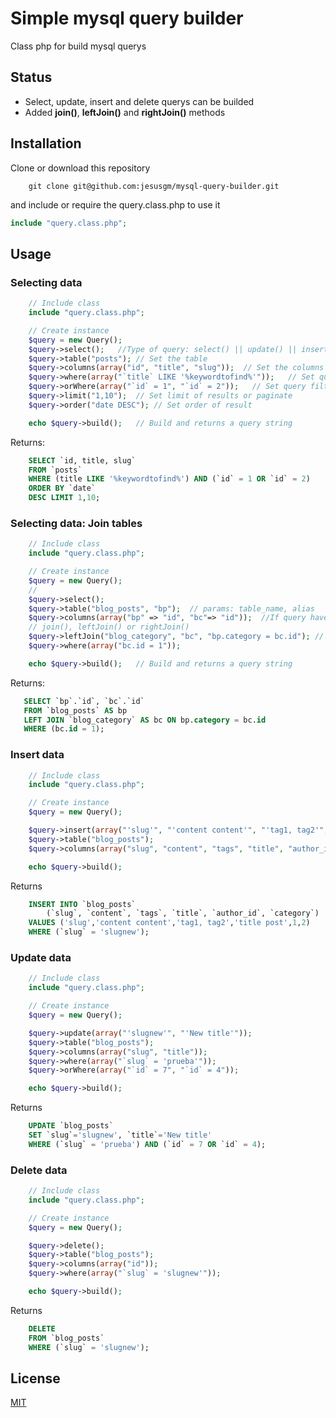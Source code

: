 # Simple mysql query builder

Class php for build mysql querys

## Status

- Select, update, insert and delete querys can be builded
- Added **join()**, **leftJoin()** and **rightJoin()** methods

## Installation

Clone or download this repository

```terminal
    git clone git@github.com:jesusgm/mysql-query-builder.git
```

and include or require the query.class.php to use it

```php
include "query.class.php";
```

## Usage

### Selecting data

```php
    // Include class
    include "query.class.php";

    // Create instance
    $query = new Query();
    $query->select();   //Type of query: select() || update() || insert() || delete()
    $query->table("posts"); // Set the table
    $query->columns(array("id", "title", "slug"));  // Set the columns to return. Default *
    $query->where(array("`title` LIKE '%keywordtofind%'"));   // Set query filter. Array elements will be concatenated by AND
    $query->orWhere(array("`id` = 1", "`id` = 2"));   // Set query filter. Array elements will be concatenated by OR
    $query->limit("1,10");  // Set limit of results or paginate
    $query->order("date DESC"); // Set order of result

    echo $query->build();   // Build and returns a query string
```

Returns:

```sql
    SELECT `id, title, slug`
    FROM `posts`
    WHERE (title LIKE '%keywordtofind%') AND (`id` = 1 OR `id` = 2)
    ORDER BY `date`
    DESC LIMIT 1,10;
```

### Selecting data: Join tables

```php
    // Include class
    include "query.class.php";

    // Create instance
    $query = new Query();
    //
    $query->select();
    $query->table("blog_posts", "bp");  // params: table_name, alias
    $query->columns(array("bp" => "id", "bc"=> "id"));  //If query have a join, columns must have a table alias as key
    // join(), leftJoin() or rightJoin()
    $query->leftJoin("blog_category", "bc", "bp.category = bc.id"); // params: table, alias, "ON" condition
    $query->where(array("bc.id = 1"));

    echo $query->build();   // Build and returns a query string
```

Returns:

```sql
   SELECT `bp`.`id`, `bc`.`id`
   FROM `blog_posts` AS bp
   LEFT JOIN `blog_category` AS bc ON bp.category = bc.id
   WHERE (bc.id = 1);
```

### Insert data

```php
    // Include class
    include "query.class.php";

    // Create instance
    $query = new Query();

    $query->insert(array("'slug'", "'content content'", "'tag1, tag2'", "'title post'", 1, 2));
    $query->table("blog_posts");
    $query->columns(array("slug", "content", "tags", "title", "author_id", "category"));

    echo $query->build();
```

Returns

```sql
    INSERT INTO `blog_posts`
        (`slug`, `content`, `tags`, `title`, `author_id`, `category`)
    VALUES ('slug','content content','tag1, tag2','title post',1,2)
    WHERE (`slug` = 'slugnew');
```

### Update data

```php
    // Include class
    include "query.class.php";

    // Create instance
    $query = new Query();

    $query->update(array("'slugnew'", "'New title'"));
    $query->table("blog_posts");
    $query->columns(array("slug", "title"));
    $query->where(array("`slug` = 'prueba'"));
    $query->orWhere(array("`id` = 7", "`id` = 4"));

    echo $query->build();
```

Returns

```sql
    UPDATE `blog_posts`
    SET `slug`='slugnew', `title`='New title'
    WHERE (`slug` = 'prueba') AND (`id` = 7 OR `id` = 4);
```

### Delete data

```php
    // Include class
    include "query.class.php";

    // Create instance
    $query = new Query();

    $query->delete();
    $query->table("blog_posts");
    $query->columns(array("id"));
    $query->where(array("`slug` = 'slugnew'"));

    echo $query->build();
```

Returns

```sql
    DELETE
    FROM `blog_posts`
    WHERE (`slug` = 'slugnew');
```

## License

[MIT](https://choosealicense.com/licenses/mit/)
